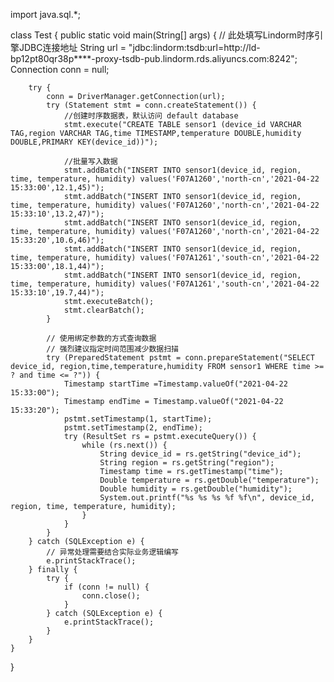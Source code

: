 import java.sql.*;

class Test {
public static void main(String[] args) {
// 此处填写Lindorm时序引擎JDBC连接地址
String url = "jdbc:lindorm:tsdb:url=http://ld-bp12pt80qr38p****-proxy-tsdb-pub.lindorm.rds.aliyuncs.com:8242";
Connection conn = null;

        try {
            conn = DriverManager.getConnection(url);
            try (Statement stmt = conn.createStatement()) {
                //创建时序数据表，默认访问 default database
                stmt.execute("CREATE TABLE sensor1 (device_id VARCHAR TAG,region VARCHAR TAG,time TIMESTAMP,temperature DOUBLE,humidity DOUBLE,PRIMARY KEY(device_id))");

                //批量写入数据
                stmt.addBatch("INSERT INTO sensor1(device_id, region, time, temperature, humidity) values('F07A1260','north-cn','2021-04-22 15:33:00',12.1,45)");
                stmt.addBatch("INSERT INTO sensor1(device_id, region, time, temperature, humidity) values('F07A1260','north-cn','2021-04-22 15:33:10',13.2,47)");
                stmt.addBatch("INSERT INTO sensor1(device_id, region, time, temperature, humidity) values('F07A1260','north-cn','2021-04-22 15:33:20',10.6,46)");
                stmt.addBatch("INSERT INTO sensor1(device_id, region, time, temperature, humidity) values('F07A1261','south-cn','2021-04-22 15:33:00',18.1,44)");
                stmt.addBatch("INSERT INTO sensor1(device_id, region, time, temperature, humidity) values('F07A1261','south-cn','2021-04-22 15:33:10',19.7,44)");
                stmt.executeBatch();
                stmt.clearBatch();
            }

            // 使用绑定参数的方式查询数据
            // 强烈建议指定时间范围减少数据扫描
            try (PreparedStatement pstmt = conn.prepareStatement("SELECT device_id, region,time,temperature,humidity FROM sensor1 WHERE time >= ? and time <= ?")) {
                Timestamp startTime =Timestamp.valueOf("2021-04-22 15:33:00");
                Timestamp endTime = Timestamp.valueOf("2021-04-22 15:33:20");
                pstmt.setTimestamp(1, startTime);
                pstmt.setTimestamp(2, endTime);
                try (ResultSet rs = pstmt.executeQuery()) {
                    while (rs.next()) {
                        String device_id = rs.getString("device_id");
                        String region = rs.getString("region");
                        Timestamp time = rs.getTimestamp("time");
                        Double temperature = rs.getDouble("temperature");
                        Double humidity = rs.getDouble("humidity");
                        System.out.printf("%s %s %s %f %f\n", device_id, region, time, temperature, humidity);
                    }
                }
            }
        } catch (SQLException e) {
            // 异常处理需要结合实际业务逻辑编写
            e.printStackTrace();
        } finally {
            try {
                if (conn != null) {
                    conn.close();
                }
            } catch (SQLException e) {
                e.printStackTrace();
            }
        }
    }
}